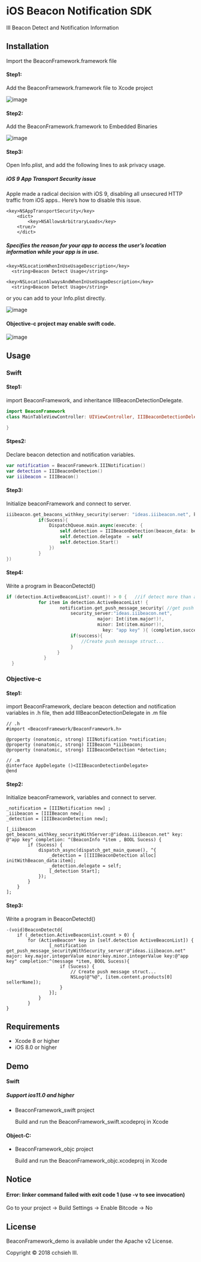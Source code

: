 # iOS Beacon Notification SDK
III Beacon Detect and Notification Information

## Installation
Import the BeaconFramework.framework file

#### Step1:
Add the BeaconFramework.framework file to Xcode project

![image](https://github.com/iii-utp/BeaconFramework_ios/raw/master/BeaconFramework_demo/Image/image1.png)

#### Step2:
Add the BeaconFramework.framework to Embedded Binaries

![image](https://github.com/iii-utp/BeaconFramework_ios/raw/master/BeaconFramework_demo/Image/image2.png)

#### Step3:
Open Info.plist, and add the following lines to ask privacy usage.

##### iOS 9 App Transport Security issue
Apple made a radical decision with iOS 9, disabling all unsecured HTTP traffic from iOS apps..
Here’s how to disable this issue. 

    <key>NSAppTransportSecurity</key>
        <dict>
            <key>NSAllowsArbitraryLoads</key>
	    <true/>
	    </dict>

##### Specifies the reason for your app to access the user’s location information while your app is in use.
    
    <key>NSLocationWhenInUseUsageDescription</key>
	  <string>Beacon Detect Usage</string>
    
    <key>NSLocationAlwaysAndWhenInUseUsageDescription</key>
	  <string>Beacon Detect Usage</string>
    
or you can add to your Info.plist directly.

![image](https://github.com/iii-utp/BeaconFramework_ios/raw/master/BeaconFramework_demo/Image/image4.png)

#### Objective-c project may enable swift code.

![image](https://github.com/iii-utp/BeaconFramework_ios/raw/master/BeaconFramework_demo/Image/image3.png)


## Usage
### Swift
#### Step1:
import BeaconFramework, and inheritance IIIBeaconDetectionDelegate.

```swift
import BeaconFramework
class MainTableViewController: UIViewController, IIIBeaconDetectionDelegate {

}
```

#### Stpes2:
Declare beacon detection and notification variables.

```swift
var notification = BeaconFramework.IIINotification()
var detection = IIIBeaconDetection()
var iiibeacon = IIIBeacon()
```
 
#### Step3:
Initialize beaconFramework and connect to server.

```swift
iiibeacon.get_beacons_withkey_security(server: "ideas.iiibeacon.net", key: "app key", completion: { (beacon_info: IIIBeacon.BeaconInfo, Sucess: Bool) in
            if(Sucess){                
                DispatchQueue.main.async(execute: {
                    self.detection = IIIBeaconDetection(beacon_data: beacon_info)
                    self.detection.delegate  = self
                    self.detection.Start()
                })
            }
})
```

#### Step4:
Write a program in BeaconDetectd()

```swift
if (detection.ActiveBeaconList?.count)! > 0 {   //if detect more than a beacon
            for item in detection.ActiveBeaconList! {
                    notification.get_push_message_security( //get push message from beacons
                        security_server:"ideas.iiibeacon.net",
                                  major: Int(item.major!)!,
                                  minor: Int(item.minor!)!,
                                    key: "app key" ){ (completion,success)  -> () in
                        if(success){
                            //Create push message struct...
                        }
                   }
              }
  }
```

### Objective-c

#### Step1:
import BeaconFramework, declare beacon detection and notification variables in .h file, then add IIIBeaconDetectionDelegate in .m file


```objc
// .h
#import <BeaconFramework/BeaconFramework.h>

@property (nonatomic, strong) IIINotification *notification;
@property (nonatomic, strong) IIIBeacon *iiibeacon;
@property (nonatomic, strong) IIIBeaconDetection *detection;

// .m
@interface AppDelegate ()<IIIBeaconDetectionDelegate>
@end
```

#### Step2:
Initialize beaconFramework, variables and connect to server.

```objc
_notification = [IIINotification new] ;
_iiibeacon = [IIIBeacon new];
_detection = [IIIBeaconDetection new];

[_iiibeacon get_beacons_withkey_securityWithServer:@"ideas.iiibeacon.net" key: @"app key" completion: ^(BeaconInfo *item , BOOL Sucess) {
        if (Sucess) {
            dispatch_async(dispatch_get_main_queue(), ^{
                _detection = [[IIIBeaconDetection alloc] initWithBeacon_data:item];
                _detection.delegate = self;
                [_detection Start];
            });
        }
    }
];
```

#### Step3:
Write a program in BeaconDetectd()

```objc
-(void)BeaconDetectd{
    if (_detection.ActiveBeaconList.count > 0) {
        for (ActiveBeacon* key in [self.detection ActiveBeaconList]) {
                [_notification get_push_message_securityWithSecurity_server:@"ideas.iiibeacon.net" major: key.major.integerValue minor:key.minor.integerValue key:@"app key" completion:^(message *item, BOOL Sucess){
                    if (Sucess) {
                        // Create push message struct...
                        NSLog(@"%@", [item.content.products[0] sellerName]);
                    }
                }];
            }
        }
}
```


## Requirements
- Xcode 8 or higher
- iOS 8.0 or higher

## Demo
#### Swift
##### Support ios11.0 and higher
- BeaconFramework_swift project

  Build and run the BeaconFramework_swift.xcodeproj in Xcode

#### Object-C:
- BeaconFramework_objc project

  Build and run the BeaconFramework_objc.xcodeproj in Xcode

## Notice
#### Error: linker command failed with exit code 1 (use -v to see invocation)
Go to your project -> Build Settings -> Enable Bitcode -> No

## License
BeaconFramework_demo is available under the Apache v2 License.

Copyright © 2018 cchsieh III.
